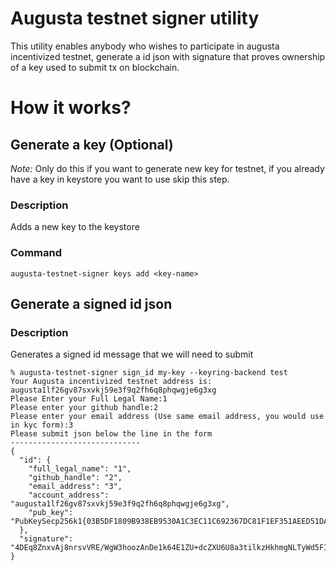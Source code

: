 # Augusta testnet signer utility
This utility enables anybody who wishes to participate in augusta incentivized testnet, generate a id json with signature
that proves ownership of a key used to submit tx on blockchain.

# How it works? 

## Generate a key (Optional)
*Note:* Only do this if you want to generate new key for testnet, if you already have a key in keystore you want to use
skip this step.

### Description
Adds a new key to the keystore

### Command
```shell
augusta-testnet-signer keys add <key-name>
```

## Generate a signed id json

### Description
Generates a signed id message that we will need to submit

```shell
% augusta-testnet-signer sign_id my-key --keyring-backend test
Your Augusta incentivized testnet address is:  augusta1lf26gv87sxvkj59e3f9q2fh6q8phqwgje6g3xg
Please Enter your Full Legal Name:1
Please enter your github handle:2
Please enter your email address (Use same email address, you would use in kyc form):3
Please submit json below the line in the form
-----------------------------
{
  "id": {
    "full_legal_name": "1",
    "github_handle": "2",
    "email_address": "3",
    "account_address": "augusta1lf26gv87sxvkj59e3f9q2fh6q8phqwgje6g3xg",
    "pub_key": "PubKeySecp256k1{03B5DF1809B938EB9530A1C3EC11C692367DC81F1EF351AEED51DA003AECBF8B2C}"
  },
  "signature": "4DEq8ZnxvAj8nrsvVRE/WgW3hoozAnDe1k64E1ZU+dcZXU6U8a3tilkzHkhmgNLTyWd5FI2g+p8hRwSMb0xCTg=="
}
```


